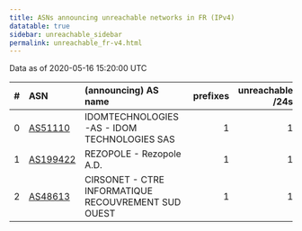 ```yaml
---
title: ASNs announcing unreachable networks in FR (IPv4)
datatable: true
sidebar: unreachable_sidebar
permalink: unreachable_fr-v4.html
---
```


Data as of 2020-05-16 15:20:00 UTC


<div class="datatable-begin"></div>

|   # | ASN                                      | (announcing) AS name                                |   prefixes |   unreachable /24s |
|----:|:-----------------------------------------|:----------------------------------------------------|-----------:|-------------------:|
|   0 | [AS51110](unreachable_AS51110-v4.html)   | IDOMTECHNOLOGIES-AS - IDOM TECHNOLOGIES SAS         |          1 |                  1 |
|   1 | [AS199422](unreachable_AS199422-v4.html) | REZOPOLE - Rezopole A.D.                            |          1 |                  1 |
|   2 | [AS48613](unreachable_AS48613-v4.html)   | CIRSONET - CTRE INFORMATIQUE RECOUVREMENT SUD OUEST |          1 |                  1 |

<div class="datatable-end"></div>